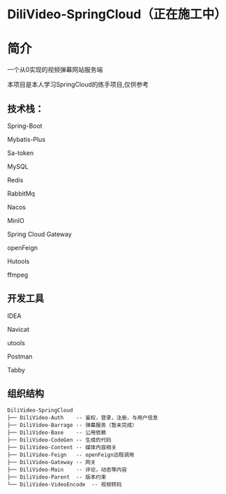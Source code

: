 # DiliVideo-SpringCloud（正在施工中）


# 简介
一个从0实现的视频弹幕网站服务端

本项目是本人学习SpringCloud的练手项目,仅供参考


 ## 技术栈：
Spring-Boot

Mybatis-Plus

Sa-token

MySQL

Redis

RabbitMq

Nacos

MinIO

Spring Cloud Gateway

openFeign

Hutools

ffmpeg

## 开发工具

IDEA

Navicat

utools

Postman

Tabby

## 组织结构

```
DiliVideo-SpringCloud
├── DiliVideo-Auth    -- 鉴权，登录，注册，与用户信息
├── DiliVideo-Barrage -- 弹幕服务（暂未完成）
├── DiliVideo-Base    -- 公用依赖
├── DiliVideo-CodeGen -- 生成的代码
├── DiliVideo-Content -- 媒体内容相关
├── DiliVideo-Feign   -- openFeign远程调用
├── DiliVideo-Gateway -- 网关
├── DiliVideo-Main    -- 评论，动态等内容
├── DiliVideo-Parent  -- 版本约束
└── DiliVideo-VideoEncode  -- 视频转码
 
```







